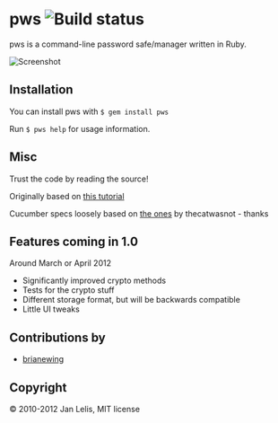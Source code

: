 pws ![Build status](http://travis-ci.org/janlelis/pws.png)
===
pws is a command-line password safe/manager written in Ruby.

![Screenshot](http://rbjl.net/pws-example.png)

Installation
---
You can install pws with
`$ gem install pws`

Run `$ pws help` for usage information.

Misc
---
Trust the code by reading the source!

Originally based on [this tutorial](http://rbjl.net/41-tutorial-build-your-own-password-safe-with-ruby)

Cucumber specs loosely based on [the ones](https://github.com/thecatwasnot/passwordsafe/blob/master/features/) by thecatwasnot - thanks

Features coming in 1.0
---
Around March or April 2012

* Significantly improved crypto methods
* Tests for the crypto stuff
* Different storage format, but will be backwards compatible
* Little UI tweaks

Contributions by
---
* [brianewing](https://github.com/brianewing/)

Copyright
---

© 2010-2012 Jan Lelis, MIT license
